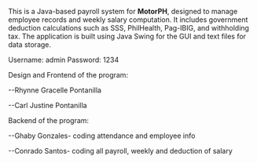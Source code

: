 This is a Java-based payroll system for **MotorPH**, designed to manage employee records and weekly salary computation. 
It includes government deduction calculations such as SSS, PhilHealth, Pag-IBIG, and withholding tax. The application is built using Java Swing for the GUI and text files for data storage.

Username: admin
Password: 1234

Design and Frontend of the program:

--Rhynne Gracelle Pontanilla

--Carl Justine Pontanilla

Backend of the program:

--Ghaby Gonzales- coding attendance and employee info

--Conrado Santos- coding all payroll, weekly and deduction of salary

